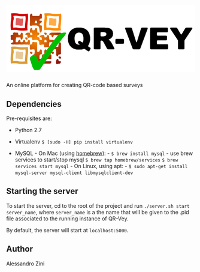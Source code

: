# ![QR-Vey](static/img/logo_black.png?raw=true "QR-Vey")

An online platform for creating QR-code based surveys

## Dependencies

Pre-requisites are:

- Python 2.7

- Virtualenv `$ [sudo -H] pip install virtualenv`

- MySQL
        - On Mac (using [homebrew](https://brew.sh "homebrew's homepage")):
            - `$ brew install mysql`
            - use brew services to start/stop mysql
                `$ brew tap homebrew/services`
                `$ brew services start mysql`
        - On Linux, using apt:
            - `$ sudo apt-get install mysql-server mysql-client libmysqlclient-dev`

## Starting the server

To start the server, cd to the root of the project and run `./server.sh start server_name`, where `server_name` is a the name that will be given to the .pid file associated to the running instance of QR-Vey.

By default, the server will start at `localhost:5000`.

## Author

Alessandro Zini